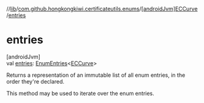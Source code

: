 //[lib](../../../index.md)/[com.github.hongkongkiwi.certificateutils.enums](../index.md)/[[androidJvm]ECCurve](index.md)/[entries](entries.md)

# entries

[androidJvm]\
val [entries](entries.md): [EnumEntries](https://kotlinlang.org/api/latest/jvm/stdlib/kotlin.enums/-enum-entries/index.html)&lt;[ECCurve](index.md)&gt;

Returns a representation of an immutable list of all enum entries, in the order they're declared.

This method may be used to iterate over the enum entries.
